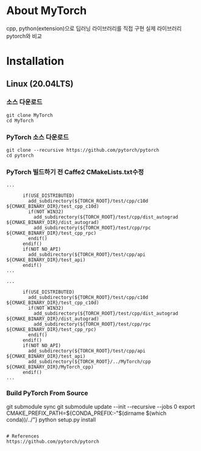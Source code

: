 # About MyTorch

cpp, python(extension)으로 딥러닝 라이브러리를 직접 구현
실제 라이브러리 pytorch와 비교 

# Installation

## Linux (20.04LTS)

### 소스 다운로드
```
git clone MyTorch
cd MyTorch
```

### PyTorch 소스 다운로드
```
git clone --recursive https://github.com/pytorch/pytorch
cd pytorch
```

### PyTorch 빌드하기 전 Caffe2 CMakeLists.txt수정
```
...

      if(USE_DISTRIBUTED)
        add_subdirectory(${TORCH_ROOT}/test/cpp/c10d ${CMAKE_BINARY_DIR}/test_cpp_c10d)
        if(NOT WIN32)
          add_subdirectory(${TORCH_ROOT}/test/cpp/dist_autograd ${CMAKE_BINARY_DIR}/dist_autograd)
          add_subdirectory(${TORCH_ROOT}/test/cpp/rpc ${CMAKE_BINARY_DIR}/test_cpp_rpc)
        endif()
      endif()
      if(NOT NO_API)
        add_subdirectory(${TORCH_ROOT}/test/cpp/api ${CMAKE_BINARY_DIR}/test_api)
      endif()
...
```

```
...

      if(USE_DISTRIBUTED)
        add_subdirectory(${TORCH_ROOT}/test/cpp/c10d ${CMAKE_BINARY_DIR}/test_cpp_c10d)
        if(NOT WIN32)
          add_subdirectory(${TORCH_ROOT}/test/cpp/dist_autograd ${CMAKE_BINARY_DIR}/dist_autograd)
          add_subdirectory(${TORCH_ROOT}/test/cpp/rpc ${CMAKE_BINARY_DIR}/test_cpp_rpc)
        endif()
      endif()
      if(NOT NO_API)
        add_subdirectory(${TORCH_ROOT}/test/cpp/api ${CMAKE_BINARY_DIR}/test_api)
        add_subdirectory(${TORCH_ROOT}/../MyTorch/cpp ${CMAKE_BINARY_DIR}/MyTorch_cpp)
      endif()
...
```

### Build PyTorch From Source
git submodule sync
git submodule update --init --recursive --jobs 0
export CMAKE_PREFIX_PATH=${CONDA_PREFIX:-"$(dirname $(which conda))/../"}
python setup.py install
```

# References
https://github.com/pytorch/pytorch
